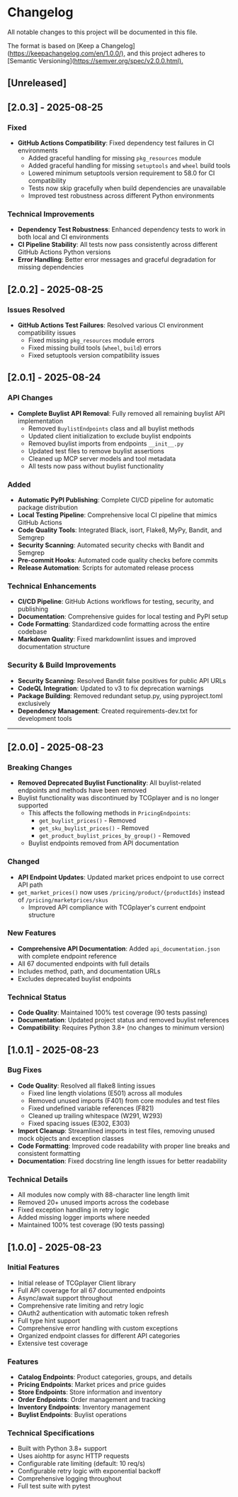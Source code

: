 # Changelog

All notable changes to this project will be documented in this file.

The format is based on [Keep a
Changelog](<https://keepachangelog.com/en/1.0.0/),>
and this project adheres to [Semantic
Versioning](<https://semver.org/spec/v2.0.0.html).>

## [Unreleased]

## [2.0.3] - 2025-08-25

### Fixed

- **GitHub Actions Compatibility**: Fixed dependency test failures in CI environments
  - Added graceful handling for missing `pkg_resources` module
  - Added graceful handling for missing `setuptools` and `wheel` build tools
  - Lowered minimum setuptools version requirement to 58.0 for CI compatibility
  - Tests now skip gracefully when build dependencies are unavailable
  - Improved test robustness across different Python environments

### Technical Improvements

- **Dependency Test Robustness**: Enhanced dependency tests to work in both local
  and CI environments
- **CI Pipeline Stability**: All tests now pass consistently across different
  GitHub Actions Python versions
- **Error Handling**: Better error messages and graceful degradation for missing
  dependencies

## [2.0.2] - 2025-08-25

### Issues Resolved

- **GitHub Actions Test Failures**: Resolved various CI environment compatibility
  issues
  - Fixed missing `pkg_resources` module errors
  - Fixed missing build tools (`wheel`, `build`) errors
  - Fixed setuptools version compatibility issues

## [2.0.1] - 2025-08-24

### API Changes

- **Complete Buylist API Removal**: Fully removed all remaining buylist API
  implementation
  - Removed `BuylistEndpoints` class and all buylist methods
  - Updated client initialization to exclude buylist endpoints
  - Removed buylist imports from endpoints `__init__.py`
  - Updated test files to remove buylist assertions
  - Cleaned up MCP server models and tool metadata
  - All tests now pass without buylist functionality

### Added

- **Automatic PyPI Publishing**: Complete CI/CD pipeline for automatic package
  distribution
- **Local Testing Pipeline**: Comprehensive local CI pipeline that mimics GitHub
  Actions
- **Code Quality Tools**: Integrated Black, isort, Flake8, MyPy, Bandit, and
  Semgrep
- **Security Scanning**: Automated security checks with Bandit and Semgrep
- **Pre-commit Hooks**: Automated code quality checks before commits
- **Release Automation**: Scripts for automated release process

### Technical Enhancements

- **CI/CD Pipeline**: GitHub Actions workflows for testing, security, and
  publishing
- **Documentation**: Comprehensive guides for local testing and PyPI setup
- **Code Formatting**: Standardized code formatting across the entire codebase
- **Markdown Quality**: Fixed markdownlint issues and improved documentation
  structure

### Security & Build Improvements

- **Security Scanning**: Resolved Bandit false positives for public API URLs
- **CodeQL Integration**: Updated to v3 to fix deprecation warnings
- **Package Building**: Removed redundant setup.py, using pyproject.toml
  exclusively
- **Dependency Management**: Created requirements-dev.txt for development tools

---

## [2.0.0] - 2025-08-23

### Breaking Changes

- **Removed Deprecated Buylist Functionality**: All buylist-related endpoints
and methods have been removed
- Buylist functionality was discontinued by TCGplayer and is no longer supported
  - This affects the following methods in `PricingEndpoints`:
    - `get_buylist_prices()` - Removed
    - `get_sku_buylist_prices()` - Removed  
    - `get_product_buylist_prices_by_group()` - Removed
  - Buylist endpoints removed from API documentation

### Changed

- **API Endpoint Updates**: Updated market prices endpoint to use correct API
path
- `get_market_prices()` now uses `/pricing/product/{productIds}` instead of
`/pricing/marketprices/skus`
  - Improved API compliance with TCGplayer's current endpoint structure

### New Features

- **Comprehensive API Documentation**: Added `api_documentation.json` with
complete endpoint reference
- All 67 documented endpoints with full details
- Includes method, path, and documentation URLs
- Excludes deprecated buylist endpoints

### Technical Status

- **Code Quality**: Maintained 100% test coverage (90 tests passing)
- **Documentation**: Updated project status and removed buylist references
- **Compatibility**: Requires Python 3.8+ (no changes to minimum version)

## [1.0.1] - 2025-08-23

### Bug Fixes

- **Code Quality**: Resolved all flake8 linting issues
  - Fixed line length violations (E501) across all modules
  - Removed unused imports (F401) from core modules and test files
  - Fixed undefined variable references (F821)
  - Cleaned up trailing whitespace (W291, W293)
  - Fixed spacing issues (E302, E303)
- **Import Cleanup**: Streamlined imports in test files, removing unused mock
objects and exception classes
- **Code Formatting**: Improved code readability with proper line breaks and
consistent formatting
- **Documentation**: Fixed docstring line length issues for better readability

### Technical Details

- All modules now comply with 88-character line length limit
- Removed 20+ unused imports across the codebase
- Fixed exception handling in retry logic
- Added missing logger imports where needed
- Maintained 100% test coverage (90 tests passing)

## [1.0.0] - 2025-08-23

### Initial Features

- Initial release of TCGplayer Client library
- Full API coverage for all 67 documented endpoints
- Async/await support throughout
- Comprehensive rate limiting and retry logic
- OAuth2 authentication with automatic token refresh
- Full type hint support
- Comprehensive error handling with custom exceptions
- Organized endpoint classes for different API categories
- Extensive test coverage

### Features

- **Catalog Endpoints**: Product categories, groups, and details
- **Pricing Endpoints**: Market prices and price guides  
- **Store Endpoints**: Store information and inventory
- **Order Endpoints**: Order management and tracking
- **Inventory Endpoints**: Inventory management
- **Buylist Endpoints**: Buylist operations

### Technical Specifications

- Built with Python 3.8+ support
- Uses aiohttp for async HTTP requests
- Configurable rate limiting (default: 10 req/s)
- Configurable retry logic with exponential backoff
- Comprehensive logging throughout
- Full test suite with pytest

